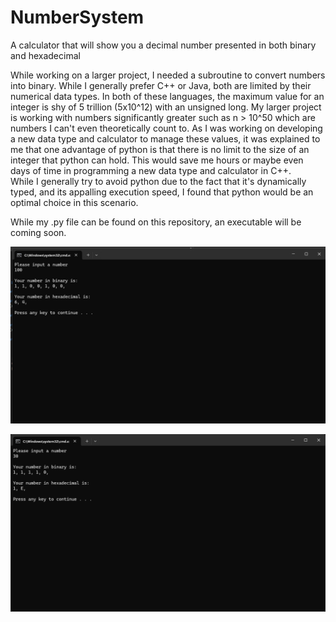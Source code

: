 # NumberSystem
A calculator that will show you a decimal number presented in both binary and hexadecimal

While working on a larger project, I needed a subroutine to convert numbers into binary. While I generally prefer C++ or Java, both are limited by their numerical data types. In both of these languages, the maximum value for an integer is shy of 5 trillion (5x10^12) with an unsigned long. My larger project is working with numbers significantly greater such as n > 10^50 which are numbers I can't even theoretically count to. As I was working on developing a new data type and calculator to manage these values, it was explained to me that one advantage of python is that there is no limit to the size of an integer that python can hold. This would save me hours or maybe even days of time in programming a new data type and calculator in C++.  
While I generally try to avoid python due to the fact that it's dynamically typed, and its appalling execution speed, I found that python would be an optimal choice in this scenario.

While my .py file can be found on this repository, an executable will be coming soon.

![alt text](https://github.com/KlefaffleWaffle/NumberSystem/blob/main/Python%20Calc%20A.png "Logo Title Text 1")

![alt text](https://github.com/KlefaffleWaffle/NumberSystem/blob/main/Python%20Calc%20B.png "Logo Title Text 1")
